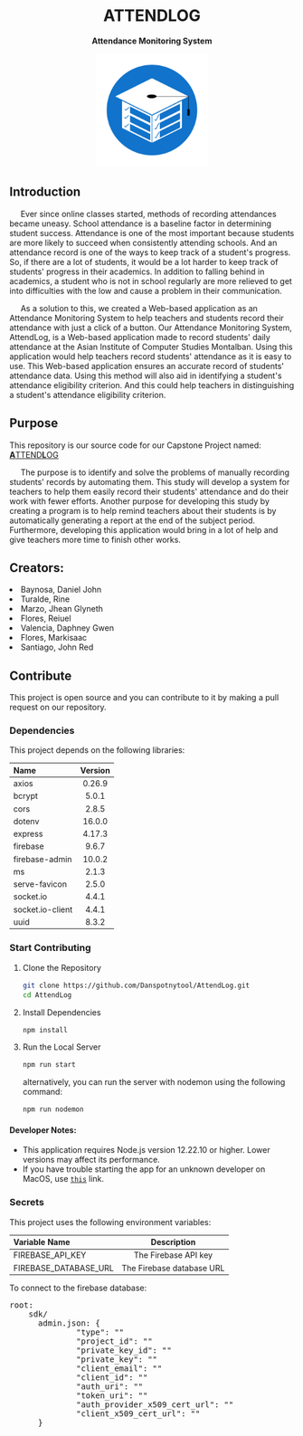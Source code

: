 <h1 align="center">ATTENDLOG</h1>
<p align="center"><b>Attendance Monitoring System</b></p>

<p align="center">
  <img src="./paths/static/assets/images/Logo%20as%20Icon.png" height="200px">
</p>

<h2>Introduction</h2>
<p>&nbsp;&nbsp;&nbsp;&nbsp;&nbsp;Ever since online classes started, methods of recording attendances became uneasy. School attendance is a baseline factor in determining student success. Attendance is one of the most important because students are more likely to succeed when consistently attending schools. And an attendance record is one of the ways to keep track of a student's progress. So, if there are a lot of students, it would be a lot harder to keep track of students' progress in their academics. In addition to falling behind in academics, a student who is not in school regularly are more relieved to get into difficulties with the low and cause a problem in their communication.</p>
<p>&nbsp;&nbsp;&nbsp;&nbsp;&nbsp;As a solution to this, we created a Web-based application as an Attendance Monitoring System to help teachers and students record their attendance with just a click of a button. Our Attendance Monitoring System, AttendLog, is a Web-based application made to record students' daily attendance at the Asian Institute of Computer Studies Montalban. Using this application would help teachers record students' attendance as it is easy to use. This Web-based application ensures an accurate record of students' attendance data. Using this method will also aid in identifying a student's attendance eligibility criterion. And this could help teachers in distinguishing a student's attendance eligibility criterion.</p>

<h2>Purpose</h2>
<p>
  This repository is our source code for our Capstone Project named: <a href="https://www.attendlog.ga/"><b>A</b>TTEND<b>L</b>OG</a>
</p>
<p>
  	&nbsp;&nbsp;&nbsp;&nbsp;&nbsp;The purpose is to identify and solve the problems of manually recording students' records by automating them. This study will develop a system for teachers to help them easily record their students' attendance and do their work with fewer efforts. Another purpose for developing this study by creating a program is to help remind teachers about their students is by automatically generating a report at the end of the subject period. Furthermore, developing this application would bring in a lot of help and give teachers more time to finish other works.
</p>

<h2>Creators:</h2>
<li>Baynosa, Daniel John</li>
<li>Turalde, Rine</li>
<li>Marzo, Jhean Glyneth</li>
<li>Flores, Reiuel</li>
<li>Valencia, Daphney Gwen</li>
<li>Flores, Markisaac</li>
<li>Santiago, John Red</li>

<h2>Contribute</h2>
<p>
  This project is open source and you can contribute to it by making a pull request on our repository. 
</p>

<h3>Dependencies</h3>
<p>
  This project depends on the following libraries:
</p>

<table align="center">
    <thead>
        <tr>
            <th align="left">Name</th>
            <th align="center">Version</th>
        </tr>
    </thead>
    <tbody>
        <tr>
            <td align="left">axios</td>
            <td align="center">0.26.9</td>
        </tr>
        <tr>
            <td align="left">bcrypt</td>
            <td align="center">5.0.1</td>
        </tr>
        <tr>
            <td align="left">cors</td>
            <td align="center">2.8.5</td>
        </tr>
        <tr>
            <td align="left">dotenv</td>
            <td align="center">16.0.0</td>
        </tr>
        <tr>
            <td align="left">express</td>
            <td align="center">4.17.3</td>
        </tr>
        <tr>
            <td align="left">firebase</td>
            <td align="center">9.6.7</td>
        </tr>
        <tr>
            <td align="left">firebase-admin</td>
            <td align="center">10.0.2</td>
        </tr>
        <tr>
            <td align="left">ms</td>
            <td align="center">2.1.3</td>
        </tr>
        <tr>
            <td align="left">serve-favicon</td>
            <td align="center">2.5.0</td>
        </tr>
        <tr>
            <td align="left">socket.io</td>
            <td align="center">4.4.1</td>
        </tr>
        <tr>
            <td align="left">socket.io-client</td>
            <td align="center">4.4.1</td>
        </tr>
        <tr>
            <td align="left">uuid</td>
            <td align="center">8.3.2</td>
        </tr>
    </tbody>
</table>

<h3>Start Contributing</h3>

1. Clone the Repository
    ```bash
    git clone https://github.com/Danspotnytool/AttendLog.git
    cd AttendLog
    ```
2. Install Dependencies
    ```bash
    npm install
    ```
3. Run the Local Server
    ```bash
    npm run start
    ```
    alternatively, you can run the server with nodemon using the following command:
    ```bash
    npm run nodemon
    ```

<h4>Developer Notes:</h4>

+ This application requires Node.js version 12.22.10 or higher. Lower versions may affect its performance.
+ If you have trouble starting the app for an unknown developer on MacOS, use <a href="https://support.apple.com/en-ph/guide/mac-help/mh40616/mac#:~:text=Open%20a%20Mac%20app%20from,as%20you%20can%20...">`this`</a> link.

<h3>Secrets</h3>
<p>
  This project uses the following environment variables:
</p>

<table align="center">
    <thead>
        <tr>
            <th align="left">Variable Name</th>
            <th align="center">Description</th>
        </tr>
    </thead>
    <tbody>
        <tr>
            <td align="left">FIREBASE_API_KEY</td>
            <td align="center">The Firebase API key</td>
        </tr>
        <tr>
            <td align="left">FIREBASE_DATABASE_URL</td>
            <td align="center">The Firebase database URL</td>
        </tr>
    </tbody>
</table>

<p>To connect to the firebase database:</p>
<pre>
root:
    sdk/
      admin.json: {
              "type": ""
              "project_id": ""
              "private_key_id": ""
              "private_key": ""
              "client_email": ""
              "client_id": ""
              "auth_uri": ""
              "token_uri": ""
              "auth_provider_x509_cert_url": ""
              "client_x509_cert_url": ""
      }
</pre>